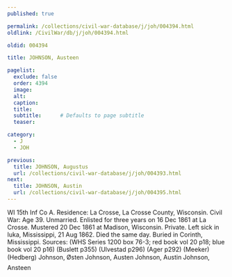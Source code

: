 ```yaml
---
published: true

permalink: /collections/civil-war-database/j/joh/004394.html
oldlink: /CivilWar/db/j/joh/004394.html

oldid: 004394

title: JOHNSON, Austeen

pagelist:
  exclude: false
  order: 4394
  image: 
  alt:
  caption:
  title:
  subtitle:      # Defaults to page subtitle
  teaser:

category: 
  - J 
  - JOH

previous:
  title: JOHNSON, Augustus
  url: /collections/civil-war-database/j/joh/004393.html  
next:
  title: JOHNSON, Austin
  url: /collections/civil-war-database/j/joh/004395.html   
---
```

WI 15th Inf Co A. Residence: La Crosse, La Crosse County, Wisconsin. Civil War: Age 39. Unmarried. Enlisted for three years on 16 Dec 1861 at La Crosse. Mustered 20 Dec 1861 at Madison, Wisconsin. Private. Left sick in Iuka, Mississippi, 21 Aug 1862. Died the same day. Buried in Corinth, Mississippi. Sources: (WHS Series 1200 box 76-3; red book vol 20 p18; blue book vol 20 p16) (Buslett p355) (Ulvestad p296) (Ager p292) (Meeker) (Hedberg) &#147;Johnson, &Oslash;sten&#148; &#147;Johnson, Austen&#148; &#147;Johnson, Austin&#148; &#147;Johnson, Ansteen&#148;